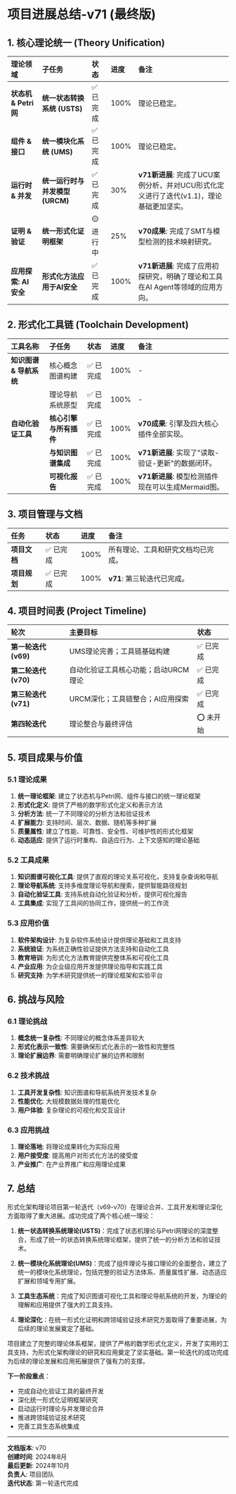 # 项目进展总结-v71 (最终版)

## 1. 核心理论统一 (Theory Unification)

| 理论领域 | 子任务 | 状态 | 进度 | 备注 |
| :--- | :--- | :--- | :--- | :--- |
| **状态机 & Petri网** | **统一状态转换系统 (USTS)** | ✅ 已完成 | 100% | 理论已稳定。 |
| **组件 & 接口** | **统一模块化系统 (UMS)** | ✅ 已完成 | 100% | 理论已稳定。 |
| **运行时 & 并发**| **统一运行时与并发模型 (URCM)**| ✅ 已完成 | 30%  | **v71新进展**: 完成了UCU案例分析，并对UCU形式化定义进行了迭代(v1.1)，理论基础更加坚实。 |
| **证明 & 验证** | **统一形式化证明框架** | 🟡 进行中 | 25% | **v70成果**: 完成了SMT与模型检测的技术映射研究。 |
| **应用探索: AI安全** | **形式化方法应用于AI安全** | ✅ 已完成 | 100% | **v71新进展**: 完成了应用初探研究，明确了理论和工具在AI Agent等领域的应用方向。|

## 2. 形式化工具链 (Toolchain Development)

| 工具名称 | 子任务 | 状态 | 进度 | 备注 |
| :--- | :--- | :--- | :--- | :--- |
| **知识图谱 & 导航系统**| 核心概念图谱构建 | ✅ 已完成 | 100% | - |
| | 理论导航系统原型 | ✅ 已完成 | 100% | - |
| **自动化验证工具** | **核心引擎与所有插件** | ✅ 已完成 | 100% | **v70成果**: 引擎及四大核心插件全部实现。 |
| | **与知识图谱集成** | ✅ 已完成 | 100% | **v71新进展**: 实现了"读取-验证-更新"的数据闭环。 |
| | **可视化报告** | ✅ 已完成 | 100% | **v71新进展**: 模型检测插件现在可以生成Mermaid图。 |

## 3. 项目管理与文档

| 任务 | 状态 | 进度 | 备注 |
| :--- | :--- | :--- | :--- |
| **项目文档** | ✅ 已完成 | 100% | 所有理论、工具和研究文档均已完成。 |
| **项目规划** | ✅ 已完成 | 100%| **v71**: 第三轮迭代已完成。 |

## 4. 项目时间表 (Project Timeline)

| 轮次 | 主要目标 | 状态 |
| :--- | :--- | :--- |
| **第一轮迭代 (v69)** | UMS理论完善；工具链基础构建 | ✅ 已完成 |
| **第二轮迭代 (v70)** | 自动化验证工具核心功能；启动URCM理论 | ✅ 已完成 |
| **第三轮迭代 (v71)** | URCM深化；工具链整合；AI应用探索 | ✅ 已完成 |
| **第四轮迭代** | 理论整合与最终评估 | ⭕️ 未开始 |

## 5. 项目成果与价值

### 5.1 理论成果

1. **统一理论框架**: 建立了状态机与Petri网、组件与接口的统一理论框架
2. **形式化定义**: 提供了严格的数学形式化定义和表示方法
3. **分析方法**: 统一了不同理论的分析方法和验证技术
4. **扩展能力**: 支持时间、层次、数据、随机等多种扩展
5. **质量属性**: 建立了性能、可靠性、安全性、可维护性的形式化框架
6. **动态适应**: 提供了运行时重构、自适应行为、上下文感知的理论基础

### 5.2 工具成果

1. **知识图谱可视化工具**: 提供了直观的理论关系可视化，支持复杂查询和导航
2. **理论导航系统**: 支持多维度理论导航和搜索，提供智能路径规划
3. **自动化验证工具**: 支持系统自动化验证和分析，提供可视化报告
4. **工具集成**: 实现了工具间的协同工作，提供统一的工作流

### 5.3 应用价值

1. **软件架构设计**: 为复杂软件系统设计提供理论基础和工具支持
2. **系统验证**: 为系统正确性验证提供方法支持和自动化工具
3. **教育培训**: 为形式化方法教育提供完整体系和可视化工具
4. **产业应用**: 为企业级应用开发提供理论指导和实践工具
5. **研究支持**: 为学术研究提供统一的理论框架和实验平台

## 6. 挑战与风险

### 6.1 理论挑战

1. **概念统一复杂性**: 不同理论的概念体系差异较大
2. **形式化表示一致性**: 需要确保形式化表示的一致性和完整性
3. **理论扩展边界**: 需要明确理论扩展的边界和限制

### 6.2 技术挑战

1. **工具开发复杂性**: 知识图谱和导航系统开发技术复杂
2. **性能优化**: 大规模数据处理的性能优化
3. **用户体验**: 复杂理论的可视化和交互设计

### 6.3 应用挑战

1. **理论落地**: 将理论成果转化为实际应用
2. **用户接受度**: 提高用户对形式化方法的接受度
3. **产业推广**: 在产业界推广和应用理论成果

## 7. 总结

形式化架构理论项目第一轮迭代（v69-v70）在理论合并、工具开发和理论深化方面取得了重大进展。成功完成了两个核心统一理论：

1. **统一状态转换系统理论(USTS)**：完成了状态机理论与Petri网理论的深度整合，形成了统一的状态转换系统理论框架，提供了统一的分析方法和验证技术。

2. **统一模块化系统理论(UMS)**：完成了组件理论与接口理论的全面整合，建立了统一的模块化系统理论，包括完整的验证方法体系、质量属性扩展、动态适应扩展和领域专用扩展。

3. **工具生态系统**：完成了知识图谱可视化工具和理论导航系统的开发，为理论的理解和应用提供了强大的工具支持。

4. **理论深化**：在统一形式化证明和跨领域验证技术研究方面取得了重要进展，为后续的理论发展奠定了基础。

项目建立了完整的理论体系框架，提供了严格的数学形式化定义，开发了实用的工具支持，为形式化架构理论的研究和应用奠定了坚实基础。第一轮迭代的成功完成为后续的理论发展和应用拓展提供了强有力的支撑。

**下一阶段重点**：

- 完成自动化验证工具的最终开发
- 深化统一形式化证明框架研究
- 启动运行时理论与并发理论合并
- 推进跨领域验证技术研究
- 完善工具生态系统集成

---

**文档版本**: v70  
**创建时间**: 2024年8月  
**最后更新**: 2024年10月  
**负责人**: 项目团队  
**迭代状态**: 第一轮迭代完成
